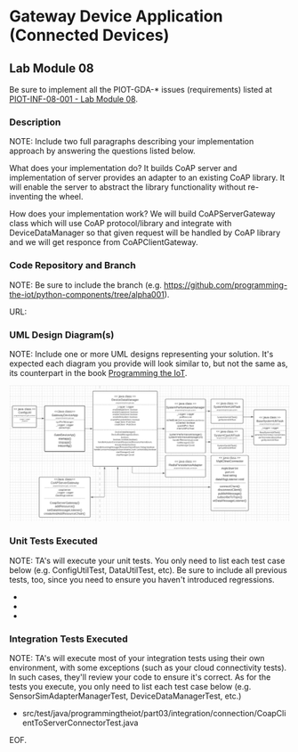 # Gateway Device Application (Connected Devices)

## Lab Module 08

Be sure to implement all the PIOT-GDA-* issues (requirements) listed at [PIOT-INF-08-001 - Lab Module 08](https://github.com/orgs/programming-the-iot/projects/1#column-10488501).

### Description

NOTE: Include two full paragraphs describing your implementation approach by answering the questions listed below.

What does your implementation do? 
It builds CoAP server and implementation of server provides an adapter to an existing CoAP library. It will enable the server to abstract the library functionality without re-inventing the wheel.

How does your implementation work?
We will build CoAPServerGateway class which will use CoAP protocol/library and integrate with DeviceDataManager so that given request will be handled by CoAP library and we will get responce from CoAPClientGateway. 

### Code Repository and Branch

NOTE: Be sure to include the branch (e.g. https://github.com/programming-the-iot/python-components/tree/alpha001).

URL: 

### UML Design Diagram(s)

NOTE: Include one or more UML designs representing your solution. It's expected each
diagram you provide will look similar to, but not the same as, its counterpart in the
book [Programming the IoT](https://learning.oreilly.com/library/view/programming-the-internet/9781492081401/).

 ![Image of GDA-LAB08](gda.png)
### Unit Tests Executed

NOTE: TA's will execute your unit tests. You only need to list each test case below
(e.g. ConfigUtilTest, DataUtilTest, etc). Be sure to include all previous tests, too,
since you need to ensure you haven't introduced regressions.

- 
- 
- 

### Integration Tests Executed

NOTE: TA's will execute most of your integration tests using their own environment, with
some exceptions (such as your cloud connectivity tests). In such cases, they'll review
your code to ensure it's correct. As for the tests you execute, you only need to list each
test case below (e.g. SensorSimAdapterManagerTest, DeviceDataManagerTest, etc.)

- src/test/java/programmingtheiot/part03/integration/connection/CoapClientToServerConnectorTest.java 

EOF.
